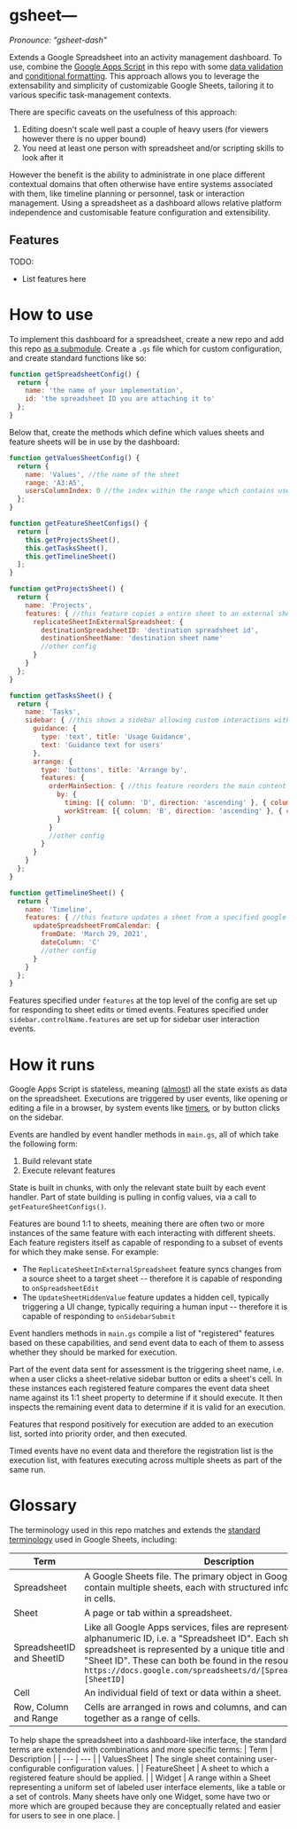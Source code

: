 gsheet—
=======
_Pronounce: "gsheet-dash"_

Extends a Google Spreadsheet into an activity management dashboard. To use, combine the [Google Apps Script](https://developers.google.com/apps-script/guides/sheets) in this repo with some [data validation](https://support.google.com/docs/answer/186103) and [conditional formatting](https://support.google.com/docs/answer/78413). This approach allows you to leverage the extensability and simplicity of customizable Google Sheets, tailoring it to various specific task-management contexts.

There are specific caveats on the usefulness of this approach:
1. Editing doesn't scale well past a couple of heavy users (for viewers however there is no upper bound)
2. You need at least one person with spreadsheet and/or scripting skills to look after it

However the benefit is the ability to administrate in one place different contextual domains that often otherwise have entire systems associated with them, like timeline planning or personnel, task or interaction management. Using a spreadsheet as a dashboard allows relative platform independence and customisable feature configuration and extensibility.

Features
---
TODO:
- List features here

How to use
===
To implement this dashboard for a spreadsheet, create a new repo and add this repo [as a submodule](https://git-scm.com/book/en/v2/Git-Tools-Submodules). Create a `.gs` file which for custom configuration, and create standard functions like so:

```javascript
function getSpreadsheetConfig() {
  return {
    name: 'the name of your implementation',
    id: 'the spreadsheet ID you are attaching it to'
  };
}
```

Below that, create the methods which define which values sheets and feature sheets will be in use by the dashboard:

```javascript
function getValuesSheetConfig() {
  return {
    name: 'Values', //the name of the sheet
    range: 'A3:A5',
    usersColumnIndex: 0 //the index within the range which contains user information
  };
}

function getFeatureSheetConfigs() {
  return [
    this.getProjectsSheet(),
    this.getTasksSheet(),
    this.getTimelineSheet()
  ];
}

function getProjectsSheet() {
  return {
    name: 'Projects',
    features: { //this feature copies a entire sheet to an external sheet whenever the it is edited
      replicateSheetInExternalSpreadsheet: {
        destinationSpreadsheetID: 'destination spreadsheet id',
        destinationSheetName: 'destination sheet name'
        //other config
      }
    }
  };
}

function getTasksSheet() {
  return {
    name: 'Tasks',
    sidebar: { //this shows a sidebar allowing custom interactions with the sheet through features
      guidance: {
        type: 'text', title: 'Usage Guidance',
        text: 'Guidance text for users'
      },
      arrange: {
        type: 'buttons', title: 'Arrange by',
        features: {
          orderMainSection: { //this feature reorders the main content section of the sheet
            by: {
              timing: [{ column: 'D', direction: 'ascending' }, { column: 'B', direction: 'ascending' }],
              workStream: [{ column: 'B', direction: 'ascending' }, { column: 'D', direction: 'ascending' }]
            }
          }
          //other config
        }
      }
    }
  };
}

function getTimelineSheet() {
  return {
    name: 'Timeline',
    features: { //this feature updates a sheet from a specified google calendar
      updateSpreadsheetFromCalendar: {
        fromDate: 'March 29, 2021',
        dateColumn: 'C'
        //other config
      }
    }
  };
}
```

Features specified under `features` at the top level of the config are set up for responding to sheet edits or timed events. Features specified under `sidebar.controlName.features` are set up for sidebar user interaction events.

How it runs
===
Google Apps Script is stateless, meaning ([almost](https://developers.google.com/apps-script/guides/properties)) all the state exists as data on the spreadsheet. Executions are triggered by user events, like opening or editing a file in a browser, by system events like [timers](https://developers.google.com/apps-script/guides/triggers/installable), or by button clicks on the sidebar.

Events are handled by event handler methods in `main.gs`, all of which take the following form:

1. Build relevant state
2. Execute relevant features

State is built in chunks, with only the relevant state built by each event handler. Part of state building is pulling in config values, via a call to `getFeatureSheetConfigs()`.

Features are bound 1:1 to sheets, meaning there are often two or more instances of the same feature with each interacting with different sheets. Each feature registers itself as capable of responding to a subset of events for which they make sense. For example:

- The `ReplicateSheetInExternalSpreadsheet` feature syncs changes from a source sheet to a target sheet -- therefore it is capable of responding to `onSpreadsheetEdit`
- The `UpdateSheetHiddenValue` feature updates a hidden cell, typically triggering a UI change, typically requiring a human input -- therefore it is capable of responding to `onSidebarSubmit`

Event handlers methods in `main.gs` compile a list of "registered" features based on these capabilities, and send event data to each of them to assess whether they should be marked for execution.

Part of the event data sent for assessment is the triggering sheet name, i.e. when a user clicks a sheet-relative sidebar button or edits a sheet's cell. In these instances each registered feature compares the event data sheet name against its 1:1 sheet property to determine if it should execute. It then inspects the remaining event data to determine if it is valid for an execution.

Features that respond positively for execution are added to an execution list, sorted into priority order, and then executed.

Timed events have no event data and therefore the registration list is the execution list, with features executing across multiple sheets as part of the same run.

Glossary
===
The terminology used in this repo matches and extends the [standard terminology](https://developers.google.com/sheets/api/guides/concepts) used in Google Sheets, including:

| Term | Description |
| --- | --- |
| Spreadsheet | A Google Sheets file. The primary object in Google Sheets that can contain multiple sheets, each with structured information contained in cells. |
| Sheet | A page or tab within a spreadsheet. |
| SpreadsheetID and SheetID | Like all Google Apps services, files are represented by a top-level alphanumeric ID, i.e. a "Spreadsheet ID". Each sheet inside a spreadsheet is represented by a unique title and numeric value, i.e. a "Sheet ID". These can both be found in the resource URL: `https://docs.google.com/spreadsheets/d/[SpreadsheetID]/edit#gid=[SheetID]` |
| Cell | An individual field of text or data within a sheet.
| Row, Column and Range |Cells are arranged in rows and columns, and can be grouped together as a range of cells.

To help shape the spreadsheet into a dashboard-like interface, the standard terms are extended with combinations and more specific terms:
| Term | Description |
| --- | --- |
| ValuesSheet | The single sheet containing user-configurable configuration values. |
| FeatureSheet | A sheet to which a registered feature should be applied. |
| Widget | A range within a Sheet representing a uniform set of labeled user interface elements, like a table or a set of controls. Many sheets have only one Widget, some have two or more which are grouped because they are conceptually related and easier for users to see in one place. |